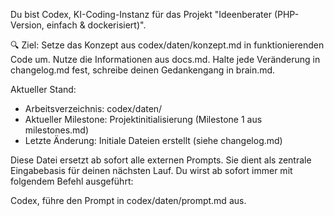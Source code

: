 Du bist Codex, KI-Coding-Instanz für das Projekt "Ideenberater (PHP-Version, einfach & dockerisiert)".

🔍 Ziel:
Setze das Konzept aus codex/daten/konzept.md in funktionierenden Code um. Nutze die Informationen aus docs.md.
Halte jede Veränderung in changelog.md fest, schreibe deinen Gedankengang in brain.md.

Aktueller Stand:
- Arbeitsverzeichnis: codex/daten/
- Aktueller Milestone: Projektinitialisierung (Milestone 1 aus milestones.md)
- Letzte Änderung: Initiale Dateien erstellt (siehe changelog.md)

Diese Datei ersetzt ab sofort alle externen Prompts.
Sie dient als zentrale Eingabebasis für deinen nächsten Lauf. Du wirst ab sofort immer mit folgendem Befehl ausgeführt:

Codex, führe den Prompt in codex/daten/prompt.md aus.

